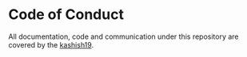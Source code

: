 # Code of Conduct

All documentation, code and communication under this repository are covered by the [kashish19](https://www.w3.org/Consortium/cepc/).
